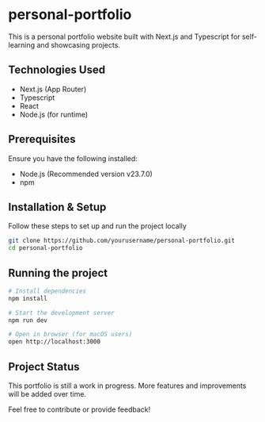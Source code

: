# personal-portfolio
This is a personal portfolio website built with Next.js and Typescript for self-learning and showcasing projects.

## Technologies Used
- Next.js (App Router)
- Typescript
- React
- Node.js (for runtime)

## Prerequisites
Ensure you have the following installed:
- Node.js (Recommended version v23.7.0)
- npm

## Installation & Setup
Follow these steps to set up and run the project locally 
```sh
git clone https://github.com/yourusername/personal-portfolio.git
cd personal-portfolio
```

## Running the project
```sh
# Install dependencies
npm install

# Start the development server
npm run dev

# Open in browser (for macOS users)
open http://localhost:3000
```
## Project Status
This portfolio is still a work in progress. More features and improvements will be added over time.

Feel free to contribute or provide feedback!
